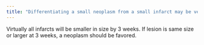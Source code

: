 ```yaml
---
title: "Differentiating a small neoplasm from a small infarct may be very difficult. When can followup imaging be obtained to help distinguish between the two."
---
```

Virtually all infarcts will be smaller in size by 3 weeks. If lesion is same size or larger at 3 weeks, a neoplasm should be favored.

